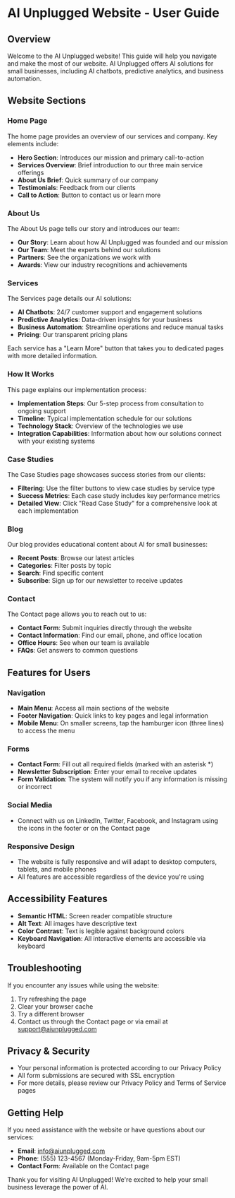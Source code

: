 # AI Unplugged Website - User Guide

## Overview

Welcome to the AI Unplugged website! This guide will help you navigate and make the most of our website. AI Unplugged offers AI solutions for small businesses, including AI chatbots, predictive analytics, and business automation.

## Website Sections

### Home Page

The home page provides an overview of our services and company. Key elements include:

- **Hero Section**: Introduces our mission and primary call-to-action
- **Services Overview**: Brief introduction to our three main service offerings
- **About Us Brief**: Quick summary of our company
- **Testimonials**: Feedback from our clients
- **Call to Action**: Button to contact us or learn more

### About Us

The About Us page tells our story and introduces our team:

- **Our Story**: Learn about how AI Unplugged was founded and our mission
- **Our Team**: Meet the experts behind our solutions
- **Partners**: See the organizations we work with
- **Awards**: View our industry recognitions and achievements

### Services

The Services page details our AI solutions:

- **AI Chatbots**: 24/7 customer support and engagement solutions
- **Predictive Analytics**: Data-driven insights for your business
- **Business Automation**: Streamline operations and reduce manual tasks
- **Pricing**: Our transparent pricing plans

Each service has a "Learn More" button that takes you to dedicated pages with more detailed information.

### How It Works

This page explains our implementation process:

- **Implementation Steps**: Our 5-step process from consultation to ongoing support
- **Timeline**: Typical implementation schedule for our solutions
- **Technology Stack**: Overview of the technologies we use
- **Integration Capabilities**: Information about how our solutions connect with your existing systems

### Case Studies

The Case Studies page showcases success stories from our clients:

- **Filtering**: Use the filter buttons to view case studies by service type
- **Success Metrics**: Each case study includes key performance metrics
- **Detailed View**: Click "Read Case Study" for a comprehensive look at each implementation

### Blog

Our blog provides educational content about AI for small businesses:

- **Recent Posts**: Browse our latest articles
- **Categories**: Filter posts by topic
- **Search**: Find specific content
- **Subscribe**: Sign up for our newsletter to receive updates

### Contact

The Contact page allows you to reach out to us:

- **Contact Form**: Submit inquiries directly through the website
- **Contact Information**: Find our email, phone, and office location
- **Office Hours**: See when our team is available
- **FAQs**: Get answers to common questions

## Features for Users

### Navigation

- **Main Menu**: Access all main sections of the website
- **Footer Navigation**: Quick links to key pages and legal information
- **Mobile Menu**: On smaller screens, tap the hamburger icon (three lines) to access the menu

### Forms

- **Contact Form**: Fill out all required fields (marked with an asterisk *)
- **Newsletter Subscription**: Enter your email to receive updates
- **Form Validation**: The system will notify you if any information is missing or incorrect

### Social Media

- Connect with us on LinkedIn, Twitter, Facebook, and Instagram using the icons in the footer or on the Contact page

### Responsive Design

- The website is fully responsive and will adapt to desktop computers, tablets, and mobile phones
- All features are accessible regardless of the device you're using

## Accessibility Features

- **Semantic HTML**: Screen reader compatible structure
- **Alt Text**: All images have descriptive text
- **Color Contrast**: Text is legible against background colors
- **Keyboard Navigation**: All interactive elements are accessible via keyboard

## Troubleshooting

If you encounter any issues while using the website:

1. Try refreshing the page
2. Clear your browser cache
3. Try a different browser
4. Contact us through the Contact page or via email at support@aiunplugged.com

## Privacy & Security

- Your personal information is protected according to our Privacy Policy
- All form submissions are secured with SSL encryption
- For more details, please review our Privacy Policy and Terms of Service pages

## Getting Help

If you need assistance with the website or have questions about our services:

- **Email**: info@aiunplugged.com
- **Phone**: (555) 123-4567 (Monday-Friday, 9am-5pm EST)
- **Contact Form**: Available on the Contact page

Thank you for visiting AI Unplugged! We're excited to help your small business leverage the power of AI.
